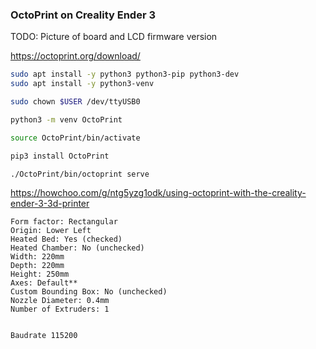 ### OctoPrint on Creality Ender 3

TODO: Picture of board and LCD firmware version


https://octoprint.org/download/
```bash
sudo apt install -y python3 python3-pip python3-dev
sudo apt install -y python3-venv

sudo chown $USER /dev/ttyUSB0

python3 -m venv OctoPrint

source OctoPrint/bin/activate

pip3 install OctoPrint

./OctoPrint/bin/octoprint serve
```

https://howchoo.com/g/ntg5yzg1odk/using-octoprint-with-the-creality-ender-3-3d-printer
```
Form factor: Rectangular
Origin: Lower Left
Heated Bed: Yes (checked)
Heated Chamber: No (unchecked)
Width: 220mm
Depth: 220mm
Height: 250mm
Axes: Default**
Custom Bounding Box: No (unchecked)
Nozzle Diameter: 0.4mm
Number of Extruders: 1


Baudrate 115200
```


